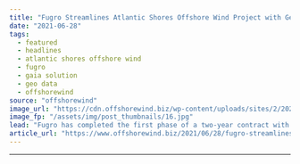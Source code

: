 ```yaml
---
title: "Fugro Streamlines Atlantic Shores Offshore Wind Project with Geo-Data Platform"
date: "2021-06-28"
tags: 
  - featured
  - headlines
  - atlantic shores offshore wind
  - fugro
  - gaia solution
  - geo data
  - offshorewind
source: "offshorewind"
image_url: "https://cdn.offshorewind.biz/wp-content/uploads/sites/2/2021/06/28101503/Fugro-Streamlines-Atlantic-Shores-Offshore-Wind-Project-with-Geo-Data-Platform.jpg"
image_fp: "/assets/img/post_thumbnails/16.jpg"
lead: "Fugro has completed the first phase of a two-year contract with Atlantic Shores Offshore"
article_url: "https://www.offshorewind.biz/2021/06/28/fugro-streamlines-atlantic-shores-offshore-wind-project-with-geo-data-platform/"
---
```


---
